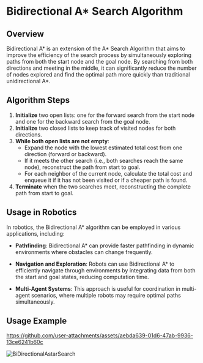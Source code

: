 # Bidirectional A* Search Algorithm  

## Overview  

Bidirectional A* is an extension of the A* Search Algorithm that aims to improve the efficiency of the search process by simultaneously exploring paths from both the start node and the goal node. By searching from both directions and meeting in the middle, it can significantly reduce the number of nodes explored and find the optimal path more quickly than traditional unidirectional A*.  

## Algorithm Steps  

1. **Initialize** two open lists: one for the forward search from the start node and one for the backward search from the goal node.  
2. **Initialize** two closed lists to keep track of visited nodes for both directions.  
3. **While both open lists are not empty**:  
   - Expand the node with the lowest estimated total cost from one direction (forward or backward).  
   - If it meets the other search (i.e., both searches reach the same node), reconstruct the path from start to goal.  
   - For each neighbor of the current node, calculate the total cost and enqueue it if it has not been visited or if a cheaper path is found.  
4. **Terminate** when the two searches meet, reconstructing the complete path from start to goal.  

## Usage in Robotics  

In robotics, the Bidirectional A* algorithm can be employed in various applications, including:  

- **Pathfinding**: Bidirectional A* can provide faster pathfinding in dynamic environments where obstacles can change frequently.  

- **Navigation and Exploration**: Robots can use Bidirectional A* to efficiently navigate through environments by integrating data from both the start and goal states, reducing computation time.  

- **Multi-Agent Systems**: This approach is useful for coordination in multi-agent scenarios, where multiple robots may require optimal paths simultaneously.  

## Usage Example  


https://github.com/user-attachments/assets/aebda639-01d6-47ab-9936-13ce6241b60c

![BiDirectionalAstarSearch](https://github.com/user-attachments/assets/6e024368-c8e5-4519-804d-9fe6597cf591)
